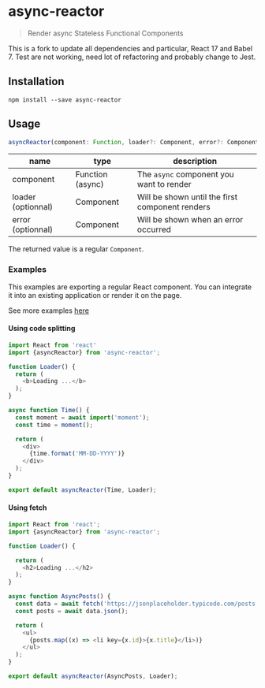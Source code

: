 # async-reactor

> Render async Stateless Functional Components

This is a fork to update all dependencies and particular, React 17 and Babel 7.
Test are not working, need lot of refactoring and probably change to Jest.

## Installation

```shell
npm install --save async-reactor
```

## Usage

```js
asyncReactor(component: Function, loader?: Component, error?: Component): Component
```

| name               | type             | description                                     |
|--------------------|------------------|-------------------------------------------------|
| component          | Function (async) | The `async` component you want to render        |
| loader (optionnal) | Component        | Will be shown until the first component renders |
| error (optionnal)  | Component        | Will be shown when an error occurred            |

The returned value is a regular `Component`.

### Examples

This examples are exporting a regular React component.
You can integrate it into an existing application or render it on the page.

See more examples [here](https://github.com/xtuc/async-reactor/tree/master/examples)

#### Using code splitting

```js
import React from 'react'
import {asyncReactor} from 'async-reactor';

function Loader() {
  return (
    <b>Loading ...</b>
  );
}

async function Time() {
  const moment = await import('moment');
  const time = moment();

  return (
    <div>
      {time.format('MM-DD-YYYY')}
    </div>
  );
}

export default asyncReactor(Time, Loader);
```

#### Using fetch

```js
import React from 'react';
import {asyncReactor} from 'async-reactor';

function Loader() {

  return (
    <h2>Loading ...</h2>
  );
}

async function AsyncPosts() {
  const data = await fetch('https://jsonplaceholder.typicode.com/posts');
  const posts = await data.json();

  return (
    <ul>
      {posts.map((x) => <li key={x.id}>{x.title}</li>)}
    </ul>
  );
}

export default asyncReactor(AsyncPosts, Loader);
```
